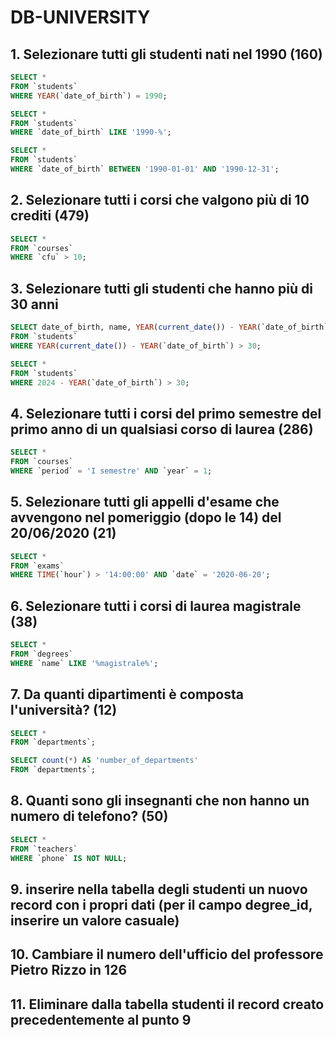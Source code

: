 # DB-UNIVERSITY

## 1. Selezionare tutti gli studenti nati nel 1990 (160)

```SQL
SELECT *
FROM `students`
WHERE YEAR(`date_of_birth`) = 1990;

SELECT *
FROM `students`
WHERE `date_of_birth` LIKE '1990-%';

SELECT *
FROM `students`
WHERE `date_of_birth` BETWEEN '1990-01-01' AND '1990-12-31';
```

## 2. Selezionare tutti i corsi che valgono più di 10 crediti (479)

```SQL
SELECT *
FROM `courses`
WHERE `cfu` > 10;
```

## 3. Selezionare tutti gli studenti che hanno più di 30 anni

```SQL
SELECT date_of_birth, name, YEAR(current_date()) - YEAR(`date_of_birth`) AS age
FROM `students`
WHERE YEAR(current_date()) - YEAR(`date_of_birth`) > 30;

SELECT *
FROM `students`
WHERE 2024 - YEAR(`date_of_birth`) > 30;
```

## 4. Selezionare tutti i corsi del primo semestre del primo anno di un qualsiasi corso di laurea (286)

```SQL
SELECT *
FROM `courses`
WHERE `period` = 'I semestre' AND `year` = 1;
```

## 5. Selezionare tutti gli appelli d'esame che avvengono nel pomeriggio (dopo le 14) del 20/06/2020 (21)

```SQL
SELECT *
FROM `exams`
WHERE TIME(`hour`) > '14:00:00' AND `date` = '2020-06-20';
```

## 6. Selezionare tutti i corsi di laurea magistrale (38)

```SQL
SELECT *
FROM `degrees`
WHERE `name` LIKE '%magistrale%';
```

## 7. Da quanti dipartimenti è composta l'università? (12)

```SQL
SELECT *
FROM `departments`;

SELECT count(*) AS 'number_of_departments'
FROM `departments`;
```

## 8. Quanti sono gli insegnanti che non hanno un numero di telefono? (50)

```SQL
SELECT *
FROM `teachers`
WHERE `phone` IS NOT NULL;
```

## 9. inserire nella tabella degli studenti un nuovo record con i propri dati (per il campo degree_id, inserire un valore casuale)

## 10. Cambiare il numero dell'ufficio del professore Pietro Rizzo in 126

## 11. Eliminare dalla tabella studenti il record creato precedentemente al punto 9
